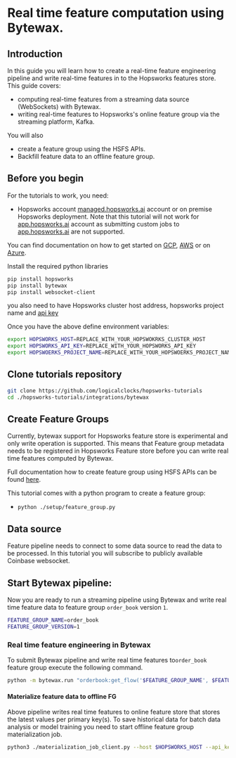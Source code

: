 # Real time feature computation using Bytewax.

## Introduction
In this guide you will learn how to create a real-time feature engineering pipeline and write real-time features in to
the Hopsworks features store. This guide covers:

- computing real-time features from a streaming data source (WebSockets) with Bytewax.
- writing real-time features to Hopsworks's online feature group via the streaming platform, Kafka.

You will also
- create a feature group using the HSFS APIs.
- Backfill feature data to an offline feature group.

## Before you begin
For the tutorials to work, you need:
- Hopsworks account
[managed.hopsworks.ai](https://managed.hopsworks.ai) account or on premise Hopsworks deployment. Note that this tutorial 
will not work for [app.hopsworks.ai](https://app.hopsworks.ai) account as submitting custom jobs to 
[app.hopsworks.ai](https://app.hopsworks.ai) are not supported.

You can find documentation on how to get started on [GCP](https://docs.hopsworks.ai/3.1/setup_installation/gcp/getting_started/),
[AWS](https://docs.hopsworks.ai/3.1/setup_installation/aws/getting_started/) or on [Azure](https://docs.hopsworks.ai/3.1/setup_installation/azure/getting_started/).

Install the required python libraries 
```bash
pip install hopsworks
pip install bytewax
pip install websocket-client
```

you also need  to have Hopsworks cluster host address, hopsworks project name and 
[api key](https://docs.hopsworks.ai/3.1/user_guides/projects/api_key/create_api_key/)

Once you have the above define environment variables:

```bash
export HOPSWORKS_HOST=REPLACE_WITH_YOUR_HOPSWOKRKS_CLUSTER_HOST
export HOPSWORKS_API_KEY=REPLACE_WITH_YOUR_HOPSWORKS_API_KEY
export HOPSWOERKS_PROJECT_NAME=REPLACE_WITH_YOUR_HOPSWOERKS_PROJECT_NAME
```

## Clone tutorials repository
```bash
git clone https://github.com/logicalclocks/hopsworks-tutorials
cd ./hopsworks-tutorials/integrations/bytewax
```

## Create Feature Groups
Currently, bytewax support for Hopsworks feature store is experimental and only write operation is supported. This means
that Feature group metadata needs to be registered in Hopsworks Feature store before you can write real time features computed
by Bytewax.

Full documentation how to create feature group using HSFS APIs can be found [here](https://docs.hopsworks.ai/3.1/user_guides/fs/feature_group/create/).

This tutorial comes with a python program to create a feature group:
- `python ./setup/feature_group.py`


## Data source
Feature pipeline needs to connect to some data source to read the data to be processed. In this tutorial you will
subscribe to publicly available Coinbase websocket. 

## Start Bytewax pipeline:
Now you are ready to run a streaming pipeline using Bytewax and write real time feature data to feature group 
`order_book` version `1`.

```bash
FEATURE_GROUP_NAME=order_book
FEATURE_GROUP_VERSION=1
```

### Real time feature engineering in Bytewax
To submit Bytewax pipeline and write real time features to`order_book` feature group execute the following command.

```bash
python -m bytewax.run "orderbook:get_flow('$FEATURE_GROUP_NAME', $FEATURE_GROUP_VERSION)" 
```

#### Materialize feature data to offline FG
Above pipeline writes real time features to online feature store that stores the latest values per primary key(s). 
To save historical data for batch data analysis or model training you need to start offline feature group 
materialization job. 

```bash
python3 ./materialization_job_client.py --host $HOPSWORKS_HOST --api_key $HOPSWORKS_API_KEY --project $HOPSWOERKS_PROJECT_NAME --jobname ${FEATURE_GROUP_NAME}_${FEATURE_GROUP_VERSION}_offline_fg_materialization
```